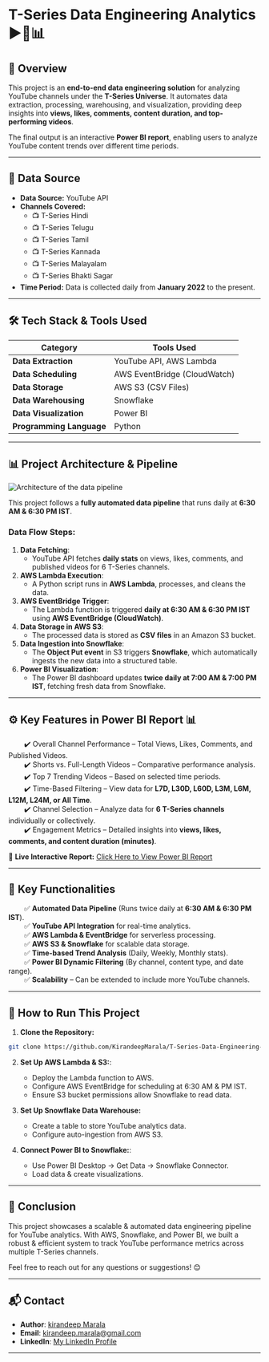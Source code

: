 # **T-Series Data Engineering Analytics** ▶️🎵📊  

## 📖 **Overview**  
This project is an **end-to-end data engineering solution** for analyzing YouTube channels under the **T-Series Universe**. It automates data extraction, processing, warehousing, and visualization, providing deep insights into **views, likes, comments, content duration, and top-performing videos**.  

The final output is an interactive **Power BI report**, enabling users to analyze YouTube content trends over different time periods.  

---

## 📁 **Data Source**  
- **Data Source:** YouTube API  
- **Channels Covered:**  
  - 📺 T-Series Hindi  
  - 📺 T-Series Telugu  
  - 📺 T-Series Tamil  
  - 📺 T-Series Kannada  
  - 📺 T-Series Malayalam  
  - 📺 T-Series Bhakti Sagar  
- **Time Period:** Data is collected daily from **January 2022** to the present.  

---

## 🛠️ **Tech Stack & Tools Used**  

| **Category**       | **Tools Used**  |
|-------------------|---------------|
| **Data Extraction** | YouTube API, AWS Lambda  |
| **Data Scheduling** | AWS EventBridge (CloudWatch)  |
| **Data Storage** | AWS S3 (CSV Files)  |
| **Data Warehousing** | Snowflake  |
| **Data Visualization** | Power BI  |
| **Programming Language** | Python  |

---

## 📊 **Project Architecture & Pipeline**  
![Architecture of the data pipeline](https://github.com/KirandeepMarala/T-Series-Data-Engineering-Analytics/blob/main/Images/pipeline.gif) 

This project follows a **fully automated data pipeline** that runs daily at **6:30 AM & 6:30 PM IST**.  

### **Data Flow Steps:**  

1. **Data Fetching**:  
   - YouTube API fetches **daily stats** on views, likes, comments, and published videos for 6 T-Series channels.
2. **AWS Lambda Execution**:
   - A Python script runs in **AWS Lambda**, processes, and cleans the data.
3. **AWS EventBridge Trigger**:  
   - The Lambda function is triggered **daily at 6:30 AM & 6:30 PM IST** using **AWS EventBridge (CloudWatch)**.  
4. **Data Storage in AWS S3**:  
   - The processed data is stored as **CSV files** in an Amazon S3 bucket.  
5. **Data Ingestion into Snowflake**:  
   - The **Object Put event** in S3 triggers **Snowflake**, which automatically ingests the new data into a structured table.  
6. **Power BI Visualization**:  
   - The Power BI dashboard updates **twice daily at 7:00 AM & 7:00 PM IST**, fetching fresh data from Snowflake.  

---

## ⚙️ **Key Features in Power BI Report** 📊 
&nbsp;&nbsp;&nbsp;&nbsp;&nbsp;&nbsp;&nbsp;&nbsp;✔️ Overall Channel Performance – Total Views, Likes, Comments, and Published Videos.  
&nbsp;&nbsp;&nbsp;&nbsp;&nbsp;&nbsp;&nbsp;&nbsp;✔️ Shorts vs. Full-Length Videos – Comparative performance analysis.  
&nbsp;&nbsp;&nbsp;&nbsp;&nbsp;&nbsp;&nbsp;&nbsp;✔️ Top 7 Trending Videos – Based on selected time periods.  
&nbsp;&nbsp;&nbsp;&nbsp;&nbsp;&nbsp;&nbsp;&nbsp;✔️ Time-Based Filtering – View data for **L7D, L30D, L60D, L3M, L6M, L12M, L24M, or All Time**.  
&nbsp;&nbsp;&nbsp;&nbsp;&nbsp;&nbsp;&nbsp;&nbsp;✔️ Channel Selection – Analyze data for **6 T-Series channels** individually or collectively.  
&nbsp;&nbsp;&nbsp;&nbsp;&nbsp;&nbsp;&nbsp;&nbsp;✔️ Engagement Metrics – Detailed insights into **views, likes, comments, and content duration (minutes)**.  

  🔗 **Live Interactive Report:** [Click Here to View Power BI Report](https://app.powerbi.com/view?r=eyJrIjoiYTJhYjQyNTAtMDNmYi00ZTQwLWExYjItZWY0MTVjYmY5N2ViIiwidCI6ImM2ZTU0OWIzLTVmNDUtNDAzMi1hYWU5LWQ0MjQ0ZGM1YjJjNCJ9)  


---

## 🚀 **Key Functionalities**  

&nbsp;&nbsp;&nbsp;&nbsp;&nbsp;&nbsp;&nbsp;&nbsp;✅ **Automated Data Pipeline** (Runs twice daily at **6:30 AM & 6:30 PM IST**).  
&nbsp;&nbsp;&nbsp;&nbsp;&nbsp;&nbsp;&nbsp;&nbsp;✅ **YouTube API Integration** for real-time analytics.  
&nbsp;&nbsp;&nbsp;&nbsp;&nbsp;&nbsp;&nbsp;&nbsp;✅ **AWS Lambda & EventBridge** for serverless processing.  
&nbsp;&nbsp;&nbsp;&nbsp;&nbsp;&nbsp;&nbsp;&nbsp;✅ **AWS S3 & Snowflake** for scalable data storage.  
&nbsp;&nbsp;&nbsp;&nbsp;&nbsp;&nbsp;&nbsp;&nbsp;✅ **Time-based Trend Analysis** (Daily, Weekly, Monthly stats).  
&nbsp;&nbsp;&nbsp;&nbsp;&nbsp;&nbsp;&nbsp;&nbsp;✅ **Power BI Dynamic Filtering** (By channel, content type, and date range).  
&nbsp;&nbsp;&nbsp;&nbsp;&nbsp;&nbsp;&nbsp;&nbsp;✅ **Scalability** – Can be extended to include more YouTube channels.  

---


## 📜 How to Run This Project

1. **Clone the Repository:**
```bash
git clone https://github.com/KirandeepMarala/T-Series-Data-Engineering-Analytics
 ```
2. **Set Up AWS Lambda & S3:**:
   - Deploy the Lambda function to AWS.
   - Configure AWS EventBridge for scheduling at 6:30 AM & PM IST.
   - Ensure S3 bucket permissions allow Snowflake to read data.
    
3. **Set Up Snowflake Data Warehouse:**
   - Create a table to store YouTube analytics data.
   - Configure auto-ingestion from AWS S3.
    
4. **Connect Power BI to Snowflake:**:
   - Use Power BI Desktop → Get Data → Snowflake Connector.
   - Load data & create visualizations.
    
---

## 🎯 Conclusion
This project showcases a scalable & automated data engineering pipeline for YouTube analytics. With AWS, Snowflake, and Power BI, we built a robust & efficient system to track YouTube performance metrics across multiple T-Series channels.

Feel free to reach out for any questions or suggestions! 😊

---

## 📬 Contact

- **Author**: [kirandeep Marala](#)
- **Email**: [kirandeep.marala@gmail.com](mailto:kirandeep.marala@gmail.com)
- **LinkedIn**: [My LinkedIn Profile](https://www.linkedin.com/in/kirandeepmarala/)

---
